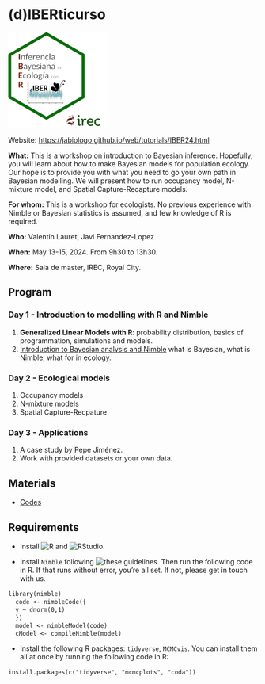 # (d)IBERticurso

<img src="dibertilogo2.png" alt="drawing" width="200"/>

Website: https://jabiologo.github.io/web/tutorials/IBER24.html

**What:** This is a workshop on introduction to Bayesian inference. Hopefully, you will learn about how to make Bayesian models for population ecology. Our hope is to provide you with what you need to go your own path in Bayesian modelling. We will present how to run occupancy model, N-mixture model, and Spatial Capture-Recapture models.

**For whom:** This is a workshop for ecologists. No previous experience with Nimble or Bayesian statistics is assumed, and few knowledge of R is required.


**Who:** Valentin Lauret, Javi Fernandez-Lopez

**When:** May 13-15, 2024. From 9h30 to 13h30.

**Where:** Sala de master, IREC, Royal City.

## Program

### Day 1 - Introduction to modelling with R and Nimble

  1. **Generalized Linear Models with R**: probability distribution, basics of programmation, simulations and models.
  2. [Introduction to Bayesian analysis and Nimble](https://vlauret.quarto.pub/diberticurso_2_introbayesian/) what is Bayesian, what is Nimble, what for in ecology.
  
### Day 2 - Ecological models

  1. Occupancy models
  2. N-mixture models
  3. Spatial Capture-Recpature
  
### Day 3 - Applications

  1. A case study by Pepe Jiménez.
  2. Work with provided datasets or your own data.
  
## Materials

  * [Codes](codes/)

## Requirements

  * Install ![R](https://cloud.r-project.org/) and ![RStudio](https://posit.co/download/rstudio-desktop/#download).

  * Install `Nimble` following ![these guidelines](https://r-nimble.org/download). Then run the following code in R. If that runs without error, you’re all set. If not, please get in touch with us.

```
library(nimble)
  code <- nimbleCode({
  y ~ dnorm(0,1)
  })
  model <- nimbleModel(code)
  cModel <- compileNimble(model)
```

  * Install the following R packages: `tidyverse`, `MCMCvis`. You can install them all at once by running the following code in R:

```
install.packages(c("tidyverse", "mcmcplots", "coda"))
```


